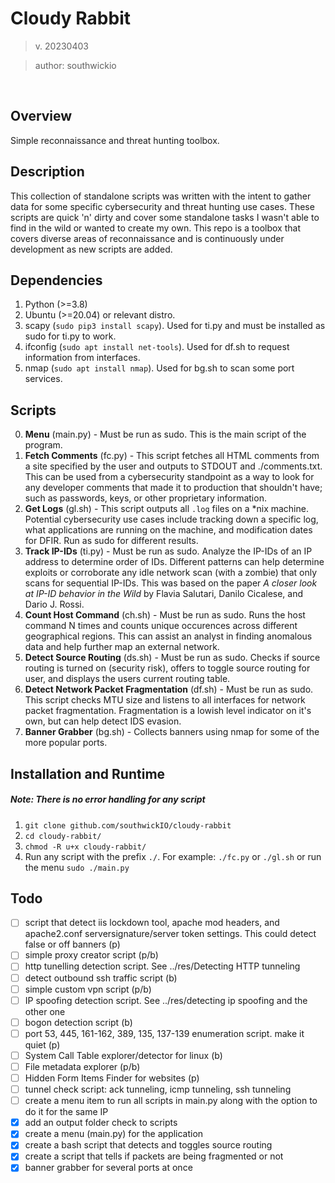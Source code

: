 # Cloudy Rabbit
> v. 20230403

> author: southwickio

<br>

## Overview
Simple reconnaissance and threat hunting toolbox.

## Description
This collection of standalone scripts was written with the intent to gather data for some specific cybersecurity and threat hunting use cases. These scripts are quick 'n' dirty and cover some standalone tasks I wasn't able to find in the wild or wanted to create my own. This repo is a toolbox that covers diverse areas of reconnaissance and is continuously under development as new scripts are added.

## Dependencies
1. Python (>=3.8)
2. Ubuntu (>=20.04) or relevant distro.
3. scapy (`sudo pip3 install scapy`). Used for ti.py and must be installed as sudo for ti.py to work.
4. ifconfig (`sudo apt install net-tools`). Used for df.sh to request information from interfaces.
5. nmap (`sudo apt install nmap`). Used for bg.sh to scan some port services.

## Scripts
0. **Menu** (main.py) - Must be run as sudo. This is the main script of the program.
1. **Fetch Comments** (fc.py) - This script fetches all HTML comments from a site specified by the user and outputs to STDOUT and ./comments.txt. This can be used from a cybersecurity standpoint as a way to look for any developer comments that made it to production that shouldn't have; such as passwords, keys, or other proprietary information.
2. **Get Logs** (gl.sh) - This script outputs all `.log` files on a \*nix machine. Potential cybersecurity use cases include tracking down a specific log, what applications are running on the machine, and modification dates for DFIR. Run as sudo for different results.
3. **Track IP-IDs** (ti.py) - Must be run as sudo. Analyze the IP-IDs of an IP address to determine order of IDs. Different patterns can help determine exploits or corroborate any idle network scan (with a zombie) that only scans for sequential IP-IDs. This was based on the paper *A closer look at IP-ID behavior in the Wild* by Flavia Salutari, Danilo Cicalese, and Dario J. Rossi.
4. **Count Host Command** (ch.sh) - Must be run as sudo. Runs the host command N times and counts unique occurences across different geographical regions. This can assist an analyst in finding anomalous data and help further map an external network.
5. **Detect Source Routing** (ds.sh) - Must be run as sudo. Checks if source routing is turned on (security risk), offers to toggle source routing for user, and displays the users current routing table.
6. **Detect Network Packet Fragmentation** (df.sh) - Must be run as sudo. This script checks MTU size and listens to all interfaces for network packet fragmentation. Fragmentation is a lowish level indicator on it's own, but can help detect IDS evasion.
7. **Banner Grabber** (bg.sh) - Collects banners using nmap for some of the more popular ports.

## Installation and Runtime
##### Note: There is no error handling for any script
1. `git clone github.com/southwickIO/cloudy-rabbit`
2. `cd cloudy-rabbit/`
3. `chmod -R u+x cloudy-rabbit/`
4. Run any script with the prefix `./`. For example: `./fc.py` or `./gl.sh` or run the menu `sudo ./main.py`

## Todo
- [ ] script that detect iis lockdown tool, apache mod headers, and apache2.conf serversignature/server token settings. This could detect false or off banners (p)
- [ ] simple proxy creator script (p/b)
- [ ] http tunelling detection script. See ../res/Detecting HTTP tunneling
- [ ] detect outbound ssh traffic script (b)
- [ ] simple custom vpn script (p/b)
- [ ] IP spoofing detection script. See ../res/detecting ip spoofing and the other one
- [ ] bogon detection script (b)
- [ ] port 53, 445, 161-162, 389, 135, 137-139 enumeration script. make it quiet (p)
- [ ] System Call Table explorer/detector for linux (b)
- [ ] File metadata explorer (p/b)
- [ ] Hidden Form Items Finder for websites (p) 
- [ ] tunnel check script: ack tunneling, icmp tunneling, ssh tunneling
- [ ] create a menu item to run all scripts in main.py along with the option to do it for the same IP
- [x] add an output folder check to scripts
- [x] create a menu (main.py) for the application
- [x] create a bash script that detects and toggles source routing
- [x] create a script that tells if packets are being fragmented or not
- [x] banner grabber for several ports at once